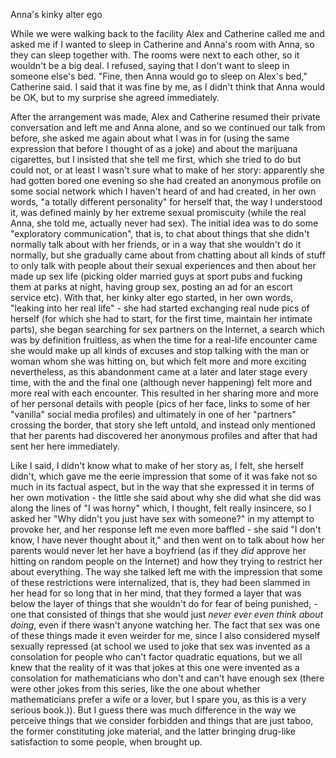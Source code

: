 Anna's kinky alter ego

While we were walking back to the facility Alex and Catherine called me and asked me if I wanted to sleep in Catherine and Anna's room with Anna, so they can sleep together with. The rooms were next to each other, so it wouldn't be a big deal. I refused, saying that I don't want to sleep in someone else's bed. "Fine, then Anna would go to sleep on Alex's bed," Catherine said. I said that it was fine by me, as I didn't think that Anna would be OK, but to my surprise she agreed immediately. 

After the arrangement was made, Alex and Catherine resumed their private conversation and left me and Anna alone, and so we continued our talk from before, she asked me again about what I was in for (using the same expression that before I thought of as a joke) and about the marijuana cigarettes, but I insisted that she tell me first, which she tried to do but could not, or at least I wasn't sure what to make of her story: apparently she had gotten bored one evening so she had created an anonymous profile on some social network which I haven't heard of and had created, in her own words, "a totally different personality" for herself that, the way I understood it, was defined mainly by her extreme sexual promiscuity (while the real Anna, she told me, actually never had sex). The initial idea was to do some "exploratory communication", that is, to chat about things that she didn't normally talk about with her friends, or in a way that she wouldn't do it normally, but she gradually came about from chatting about all kinds of stuff to only talk with people about their sexual experiences and then about her made up sex life (picking older married guys at sport pubs and fucking them at parks at night, having group sex, posting an ad for an escort service etc). With that, her kinky alter ego started, in her own words, "leaking into her real life" - she had started exchanging real nude pics of herself (for which she had to start, for the first time, maintain her intimate parts), she began searching for sex partners on the Internet, a search which was by definition fruitless, as when the time for a real-life encounter came she would make up all kinds of excuses and stop talking with the man or woman whom she was hitting on, but which felt more and more exciting nevertheless, as this abandonment came at a later and later stage every time, with the and the final one (although never happening) felt more and more real with each encounter. This resulted in her sharing more and more of her personal details with people (pics of her face, links to some of her "vanilla" social media profiles) and ultimately in one of her "partners" crossing the border, that story she left untold, and instead only mentioned that her parents had discovered her anonymous profiles and after that had sent her here immediately.

Like I said, I didn't know what to make of her story as, I felt, she herself didn't, which gave me the eerie impression that some of it was fake not so much in its factual aspect, but in the way that she expressed it in terms of her own motivation - the little she said about why she did what she did was along the lines of "I was horny" which, I thought, felt really insincere, so I asked her "Why didn't you just have sex with someone?" in my attempt to provoke her, and her response left me even more baffled - she said  "I don't know, I have never thought about it," and then went on to talk about how her parents would never let her have a boyfriend (as if they *did* approve her hitting on random people on the Internet) and how they trying to restrict her about everything. The way she talked left me with the impression that some of these restrictions were internalized, that is, they had been slammed in her head for so long that in her mind, that they formed a layer that was below the layer of things that she wouldn't do for fear of being punished, - one that consisted of things that she would just *never ever even think about doing*, even if there wasn't anyone watching her. The fact that sex was one of these things made it even weirder for me, since I also considered myself sexually repressed (at school we used to joke that sex was invented as a consolation for people who can't factor quadratic equations, but we all knew that the reality of it was that jokes at this one were invented as a consolation for mathematicians who don't and can't have enough sex (there were other jokes from this series, like the one about whether mathematicians prefer a wife or a lover, but I spare you, as this is a very serious book.)). But I guess there was much difference in the way we perceive things that we consider forbidden and things that are just taboo, the former constituting joke material, and the latter bringing drug-like satisfaction to some people, when brought up. 

